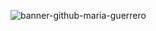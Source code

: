 ![banner-github-maria-guerrero](https://user-images.githubusercontent.com/93329410/146695307-a4f829ad-91b5-4d89-ae47-698885f96798.jpg)
